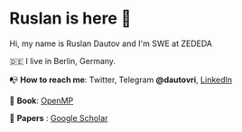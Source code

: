 
# Ruslan is here 👋

Hi, my name is Ruslan Dautov and I'm SWE at ZEDEDA

🇩🇪 I live in Berlin, Germany.

📭 **How to reach me**: Twitter, Telegram **@dautovri**, [LinkedIn](https://www.linkedin.com/in/dautovri/)

📕 **Book**: [OpenMP](https://ruslan-dautov.gitbook.io/openmp/)

📑 **Papers** : [Google Scholar](https://scholar.google.com/citations?user=BbHgeogAAAAJ&hl=en)
